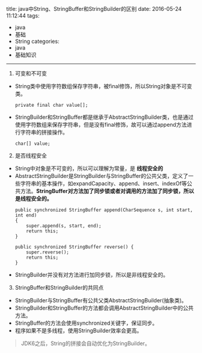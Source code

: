 title: java中String、StringBuffer和StringBuilder的区别
date: 2016-05-24 11:12:44
tags:
- java
- 基础
- String
categories:
- java
- 基础知识
---

1. 可变和不可变
  - String类中使用字符数组保存字符串，被final修饰，所以String对象是不可变类。
    ```
    private final char value[];
    ```
  - StringBuilder和StringBuffer都是继承于AbstractStringBuilder类，也是通过使用字符数组来保存字符串，但是没有final修饰，故可以通过append方法进行字符串的拼接操作。
    ```
    char[] value;
    ```

2. 是否线程安全
  - String中对象是不可变的，所以可以理解为常量，是 **线程安全的**
  - AbstractStringBuilder是StringBuilder与StringBuffer的公共父类，定义了一些字符串的基本操作，如expandCapacity、append、insert、indexOf等公共方法。__StringBuffer对方法加了同步锁或者对调用的方法加了同步锁，所以是线程安全的。__
    ```
    public synchronized StringBuffer append(CharSequence s, int start, int end)
    {
        super.append(s, start, end);
        return this;
    }
    
    public synchronized StringBuffer reverse() {
        super.reverse();
        return this;
    }
    ```
  - StringBuilder并没有对方法进行加同步锁，所以是非线程安全的。

3. StringBuffer和StringBuilder的共同点
  - StringBuilder与StringBuffer有公共父类AbstractStringBuilder(抽象类)。
  - StringBuilder和StringBuffer的方法都会调用AbstractStringBuilder中的公共方法。
  - StringBuffer的方法会使用synchronized关键字，保证同步。
  - 程序如果不是多线程，使用StringBuilder效率会更高。
  
> JDK6之后，String的拼接会自动优化为StringBuilder。
  